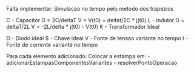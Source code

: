 Falta implementar:
Simulacao no tempo pelo metodo dos trapezios

C - Capacitor
	G = 2C/deltaT
	V = V(t0) + deltat/2C * j(t0)
L - Indutor
	G = deltaT/2L
	V = -2L/delta * j(t0) - V(t0) 
K - Transformador Ideal

D - Diodo ideal
$ - Chave ideal
V - Fonte de tensao variante no tempo
I - Fonte de corrente variante no tempo

Para cada elemento adicionado:
	Colocar a estampa em:
		- adicionarEstampasComponentesVariantes
		- resolverPontoOperacao
